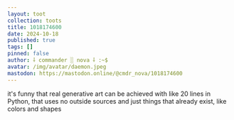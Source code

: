 ```yaml
---
layout: toot
collection: toots
title: 1018174600
date: 2024-10-18
published: true
tags: []
pinned: false
author: ⸸ commander ░ nova ⸸ :~$
avatar: /img/avatar/daemon.jpeg
mastodon: https://mastodon.online/@cmdr_nova/1018174600
---
```


it's funny that real generative art can be achieved with like 20 lines in Python, that uses no outside sources and just things that already exist, like colors and shapes

